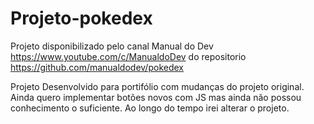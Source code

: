 # Projeto-pokedex 
Projeto disponibilizado pelo canal Manual do Dev https://www.youtube.com/c/ManualdoDev do repositorio https://github.com/manualdodev/pokedex

Projeto Desenvolvido para portifólio com mudanças do projeto original. 
Ainda quero implementar botões novos com JS mas ainda não possou conhecimento o suficiente. Ao longo do tempo irei alterar o projeto.  
